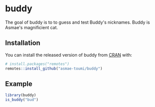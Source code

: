 
# buddy

<!-- badges: start -->
<!-- badges: end -->

The goal of buddy is to to guess and test Buddy's nicknames. Buddy is Asmae's magnificient cat. 

## Installation

You can install the released version of buddy from [CRAN](https://CRAN.R-project.org) with:

``` r
# install.packages("remotes")
remotes::install_github("asmae-toumi/buddy")
```

## Example


``` r
library(buddy)
is_buddy("bud")
```

